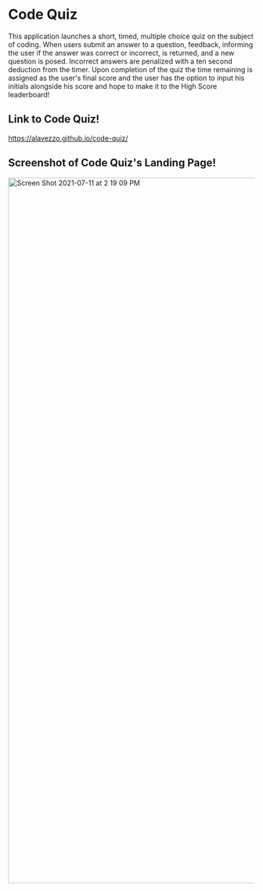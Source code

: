 # Code Quiz

This application launches a short, timed, multiple choice quiz on the subject of coding. When users submit an answer to a question, feedback, informing the user if the answer was correct or incorrect, is returned, and a new question is posed. Incorrect answers are penalized with a ten second deduction from the timer. Upon completion of the quiz the time remaining is assigned as the user's final score and the user has the option to input his initials alongside his score and hope to make it to the High Score leaderboard!

## Link to Code Quiz!
https://alavezzo.github.io/code-quiz/

## Screenshot of Code Quiz's Landing Page!
<img width="1438" alt="Screen Shot 2021-07-11 at 2 19 09 PM" src="https://user-images.githubusercontent.com/84944528/125207641-f75a0680-e252-11eb-9821-3129f63b0771.png">
